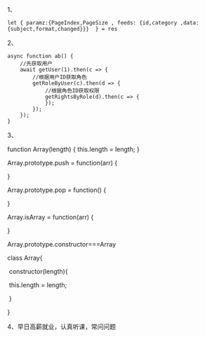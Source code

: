 1、

````
let { paramz:{PageIndex,PageSize , feeds: {id,category ,data:{subject,format,changed}}}  } = res 
````





2、

````
async function ab() {
    //先获取用户
    await getUser(1).then(c => {
        //根据用户ID获取角色
        getRoleByUser(c).then(d => {
            //根据角色ID获取权限
            getRightsByRole(d).then(c => {
            });
        });
    });
}
````







3、 

function Array(length) {
    this.length = length;
}

Array.prototype.push = function(arr) {

}

Array.prototype.pop = function() {

}

Array.isArray = function(arr) {

}





Array.prototype.constructor===Array

class Array{

​	constructor(length){

​		this.length = length;

​	}

}



4、早日高薪就业，认真听课，常问问题







